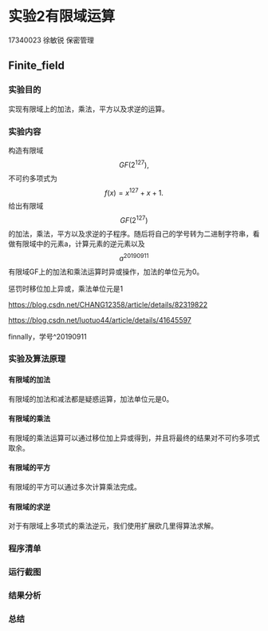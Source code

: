 # 实验2有限域运算

17340023 徐敏锐 保密管理

## Finite_field

### 实验目的

实现有限域上的加法，乘法，平方以及求逆的运算。

### 实验内容

构造有限域
$$
GF(2^{127}),
$$
不可约多项式为
$$
f(x) = x^{127}+x+1.
$$
给出有限域
$$
GF(2^{127})
$$
的加法，乘法，平方以及求逆的子程序。随后将自己的学号转为二进制字符串，看做有限域中的元素a，计算元素的逆元素以及
$$
a^{20190911}
$$
有限域GF上的加法和乘法运算时异或操作，加法的单位元为0。

惩罚时移位加上异或，乘法单位元是1

https://blog.csdn.net/CHANG12358/article/details/82319822

https://blog.csdn.net/luotuo44/article/details/41645597

finnally，学号^20190911

### 实验及算法原理

#### 有限域的加法

有限域的加法和减法都是疑惑运算，加法单位元是0。

#### 有限域的乘法

有限域的乘法运算可以通过移位加上异或得到，并且将最终的结果对不可约多项式取余。

#### 有限域的平方

有限域的平方可以通过多次计算乘法完成。

#### 有限域的求逆

对于有限域上多项式的乘法逆元，我们使用扩展欧几里得算法求解。

### 程序清单

### 运行截图

### 结果分析

### 总结

